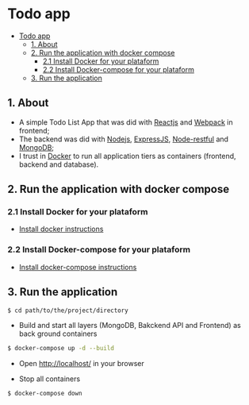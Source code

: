 # Todo app

<!-- TOC -->

- [Todo app](#todo-app)
	- [1. About](#1-about)
	- [2. Run the application with docker compose](#2-run-the-application-with-docker-compose)
		- [2.1 Install Docker for your plataform](#21-install-docker-for-your-plataform)
		- [2.2 Install Docker-compose for your plataform](#22-install-docker-compose-for-your-plataform)
	- [3. Run the application](#3-run-the-application)

<!-- /TOC -->

## 1. About
 - A simple Todo List App that was did with [Reactjs](https://reactjs.org) and [Webpack](https://webpack.js.org) in frontend;
 - The backend was did with [Nodejs](https://nodejs.org), [ExpressJS](https://github.com/expressjs/express), [Node-restful](https://github.com/baugarten/node-restful) and [MongoDB](https://www.mongodb.com/);
 - I trust in [Docker](https://www.docker.com) to run all application tiers as containers (frontend, backend and database).

## 2. Run the application with docker compose
### 2.1 Install Docker for your plataform
 - [Install docker instructions](https://www.docker.com/community-edition)

### 2.2 Install Docker-compose for your plataform
 - [Install docker-compose instructions](https://docs.docker.com/compose/)

## 3. Run the application

```bash
$ cd path/to/the/project/directory
```
 - Build and start all layers (MongoDB, Bakckend API and Frontend) as back ground containers
```bash
$ docker-compose up -d --build
```
 - Open [http://localhost/](http://localhost/) in your browser
 
 - Stop all containers

```bash
$ docker-compose down
```